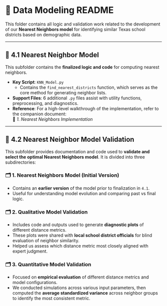 # 📁 Data Modeling README

This folder contains all logic and validation work related to the development of our **Nearest Neighbors model** for identifying similar Texas school districts based on demographic data.

---

## 📂 4.1 Nearest Neighbor Model

This subfolder contains the **finalized logic and code** for computing nearest neighbors.

- **Key Script**: `KNN_Model.py`  
  - Contains the `find_nearest_districts` function, which serves as the core method for generating neighbor lists.
- **Support Files**: 6 additional `.py` files assist with utility functions, preprocessing, and diagnostics.
- **Reference**: For a high-level walkthrough of the implementation, refer to the companion document:  
  📄 *1. Nearest Neighbors Implementation*

---

## 📂 4.2 Nearest Neighbor Model Validation

This subfolder provides documentation and code used to **validate and select the optimal Nearest Neighbors model**. It is divided into three subdirectories:

### 🗂️ 1. Nearest Neighbors Model (Initial Version)

- Contains an **earlier version** of the model prior to finalization in `4.1`.
- Useful for understanding model evolution and comparing past vs final logic.

### 🗂️ 2. Qualitative Model Validation

- Includes code and outputs used to generate **diagnostic plots** of different distance metrics.
- These plots were shared with **local school district officials** for blind evaluation of neighbor similarity.
- Helped us assess which distance metric most closely aligned with expert judgment.

### 🗂️ 3. Quantitative Model Validation

- Focused on **empirical evaluation** of different distance metrics and model configurations.
- We conducted simulations across various input parameters, then computed the **average standardized variance** across neighbor groups to identify the most consistent metric.
